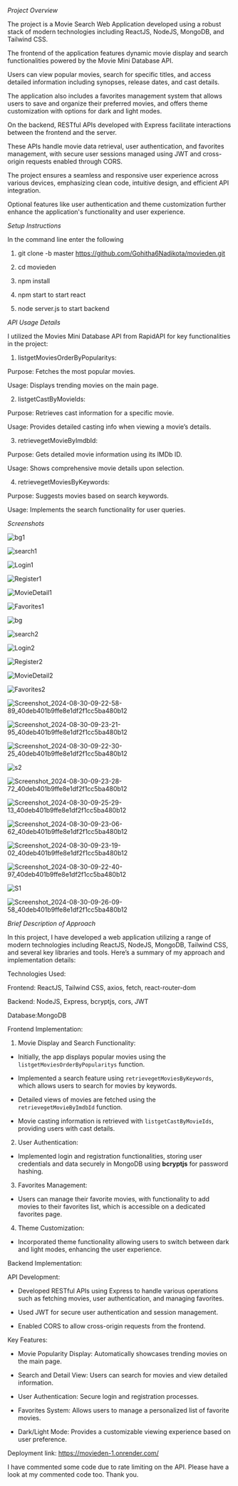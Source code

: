 *Project Overview*


The project is a Movie Search Web Application developed using a robust stack of modern technologies including ReactJS, NodeJS, MongoDB, and Tailwind CSS.

The frontend of the application features dynamic movie display and search functionalities powered by the Movie Mini Database API.

Users can view popular movies, search for specific titles, and access detailed information including synopses, release dates, and cast details.

The application also includes a favorites management system that allows users to save and organize their preferred movies, and offers theme customization with options for dark and light modes.


On the backend, RESTful APIs developed with Express facilitate interactions between the frontend and the server.

These APIs handle movie data retrieval, user authentication, and favorites management, with secure user sessions managed using JWT and cross-origin requests enabled through CORS.

The project ensures a seamless and responsive user experience across various devices, emphasizing clean code, intuitive design, and efficient API integration.

Optional features like user authentication and theme customization further enhance the application's functionality and user experience.


*Setup Instructions*

 In the command line enter the following
 
 1. git clone -b master https://github.com/Gohitha6Nadikota/movieden.git

 2. cd movieden
 
 3. npm install
 
 4. npm start to start react 

 5. node server.js to start backend


*API Usage Details*

  I utilized the Movies Mini Database API from RapidAPI for key functionalities in the project:

  1. listgetMoviesOrderByPopularitys:

   Purpose: Fetches the most popular movies.

   Usage: Displays trending movies on the main page.

  2. listgetCastByMovieIds:

   Purpose: Retrieves cast information for a specific movie.

   Usage: Provides detailed casting info when viewing a movie’s details.

  3. retrievegetMovieByImdbId:

   Purpose: Gets detailed movie information using its IMDb ID.

   Usage: Shows comprehensive movie details upon selection.

  4. retrievegetMoviesByKeywords:

   Purpose: Suggests movies based on search keywords.

   Usage: Implements the search functionality for user queries.


*Screenshots*

![bg1](https://github.com/user-attachments/assets/30357ec8-52c1-4491-848e-e51d3b880a19)

![search1](https://github.com/user-attachments/assets/52cc2ade-4111-4c2a-b944-2cd4f49f8e4c)

![Login1](https://github.com/user-attachments/assets/e979ec23-e1c3-4657-b2ee-7f7bc000ca06)

![Register1](https://github.com/user-attachments/assets/bed4a528-165d-4253-a21e-eb5f7b040a08)

![MovieDetail1](https://github.com/user-attachments/assets/6c2d8f37-b124-4121-ab39-aff0c0c74754)

![Favorites1](https://github.com/user-attachments/assets/928e1234-55f6-496a-b1c6-7a016299d940)

![bg](https://github.com/user-attachments/assets/3060f0cc-ffa5-4f2e-baed-7563ea53599a)

![search2](https://github.com/user-attachments/assets/72fa36c5-ec3d-450f-89a0-2c521bb3a0d1)

![Login2](https://github.com/user-attachments/assets/39c34e14-4139-4acc-9774-ffcd2ac9030c)

![Register2](https://github.com/user-attachments/assets/b9eb85ed-7c75-4842-820e-8cdf0e2a5a05)

![MovieDetail2](https://github.com/user-attachments/assets/80d1dc96-7c9c-45e6-a60e-50d4093c1eaf)

![Favorites2](https://github.com/user-attachments/assets/bd8a5d3d-d8f6-4ec6-b642-19a73c88bc3c)

![Screenshot_2024-08-30-09-22-58-89_40deb401b9ffe8e1df2f1cc5ba480b12](https://github.com/user-attachments/assets/6564907d-d23f-424d-abf5-0bbf7dc350d5)

![Screenshot_2024-08-30-09-23-21-95_40deb401b9ffe8e1df2f1cc5ba480b12](https://github.com/user-attachments/assets/c8284aef-7c4f-4244-bfd9-fc20a065566f)

![Screenshot_2024-08-30-09-22-30-25_40deb401b9ffe8e1df2f1cc5ba480b12](https://github.com/user-attachments/assets/aea34f24-d0fe-4959-a522-6809594c3fcd)

![s2](https://github.com/user-attachments/assets/9cd9cedd-7c20-4efc-aebd-008afcd74ce8)

![Screenshot_2024-08-30-09-23-28-72_40deb401b9ffe8e1df2f1cc5ba480b12](https://github.com/user-attachments/assets/c4b71e64-9259-46fb-b749-c4c36574708b)

![Screenshot_2024-08-30-09-25-29-13_40deb401b9ffe8e1df2f1cc5ba480b12](https://github.com/user-attachments/assets/98ed52f7-3759-496c-a4f1-39f6b08fd4ee)

![Screenshot_2024-08-30-09-23-06-62_40deb401b9ffe8e1df2f1cc5ba480b12](https://github.com/user-attachments/assets/62be926b-9d89-4197-8897-f73138268092)

![Screenshot_2024-08-30-09-23-19-02_40deb401b9ffe8e1df2f1cc5ba480b12](https://github.com/user-attachments/assets/afd22df8-92fa-4d7b-bfea-3996c4050963)

![Screenshot_2024-08-30-09-22-40-97_40deb401b9ffe8e1df2f1cc5ba480b12](https://github.com/user-attachments/assets/dc7300a0-d878-4c28-9786-6cf706245bb4)

![S1](https://github.com/user-attachments/assets/6c817ad2-ab2f-424e-bf9d-45075cec823d)

![Screenshot_2024-08-30-09-26-09-58_40deb401b9ffe8e1df2f1cc5ba480b12](https://github.com/user-attachments/assets/d1b491f8-5e45-4ad7-9f4f-cd554e5cbac1)

*Brief Description of Approach*

   In this project, I have developed a web application utilizing a range of modern technologies including ReactJS, NodeJS, MongoDB, Tailwind CSS, and several key libraries and tools.          Here’s a summary of my approach and implementation details:

   Technologies Used:
 
   Frontend: ReactJS, Tailwind CSS, axios, fetch, react-router-dom

   Backend: NodeJS, Express, bcryptjs, cors, JWT

   Database:MongoDB

   Frontend Implementation:

   1. Movie Display and Search Functionality:

   - Initially, the app displays popular movies using the `listgetMoviesOrderByPopularitys` function.

   - Implemented a search feature using `retrievegetMoviesByKeywords`, which allows users to search for movies by keywords.

   - Detailed views of movies are fetched using the `retrievegetMovieByImdbId` function.

   - Movie casting information is retrieved with `listgetCastByMovieIds`, providing users with cast details.

   2. User Authentication:

   - Implemented login and registration functionalities, storing user credentials and data securely in MongoDB using **bcryptjs** for password hashing.

   3. Favorites Management:

   - Users can manage their favorite movies, with functionality to add movies to their favorites list, which is accessible on a dedicated favorites page.

   4. Theme Customization:

   - Incorporated theme functionality allowing users to switch between dark and light modes, enhancing the user experience.


  Backend Implementation:

  API Development:
 
  - Developed RESTful APIs using Express to handle various operations such as fetching movies, user authentication, and managing favorites.

  - Used JWT for secure user authentication and session management.

  - Enabled CORS to allow cross-origin requests from the frontend.

  Key Features:

  - Movie Popularity Display: Automatically showcases trending movies on the main page.

  - Search and Detail View: Users can search for movies and view detailed information.

  - User Authentication: Secure login and registration processes.

  - Favorites System: Allows users to manage a personalized list of favorite movies.

  - Dark/Light Mode: Provides a customizable viewing experience based on user preference.

Deployment link: https://movieden-1.onrender.com/


I have commented some code due to rate limiting on the API. Please have a look at my commented code too. Thank you.  
 

